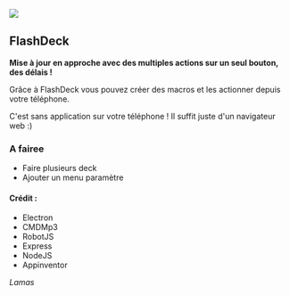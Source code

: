  

![](https://lamas.ga/download/flashdeck/logo.png) 
## FlashDeck

**Mise à jour en approche avec des multiples actions sur un seul bouton, des délais !**


Grâce à FlashDeck vous pouvez créer des macros et les actionner depuis votre téléphone.

C'est sans application sur votre téléphone ! Il suffit juste d'un navigateur web :)



### A fairee
 - Faire plusieurs deck
 - Ajouter un menu paramètre 
 

#### Crédit :

- Electron
- CMDMp3
- RobotJS
- Express
- NodeJS
- Appinventor



*Lamas*
